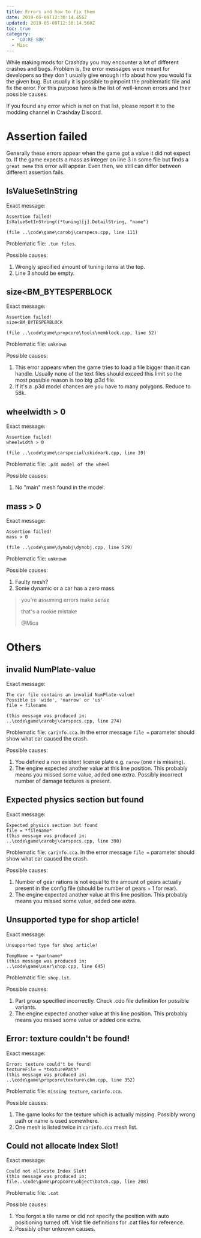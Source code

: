 ```yaml
---
title: Errors and how to fix them
date: 2019-05-09T12:30:14.456Z
updated: 2019-05-09T12:30:14.560Z
toc: true
category:
  - 'CD:RE SDK'
  - Misc
---
```

While making mods for Crashday you may encounter a lot of different crashes and bugs. Problem is, the error messages were meant for developers so they don't usually give enough info about how you would fix the given bug. But usually it is possible to pinpoint the problematic file and fix the error. For this purpose here is the list of well-known errors and their possible causes.

If you found any error which is not on that list, please report it to the modding channel in Crashday Discord.

# Assertion failed

Generally these errors appear when the game got a value it did not expect to. If the game expects a mass as integer on line 3 in some file but finds a `great meme` this error will appear. Even then, we still can differ between different assertion fails.

## IsValueSetInString

Exact message:

```
Assertion failed!
IsValueSetInString((*tuning)[j].DetailString, "name")

(file ..\code\game\carobj\carspecs.cpp, line 111)
```

Problematic file: `.tun files`.

Possible causes: 

1. Wrongly specified amount of tuning items at the top.
2. Line 3 should be empty.

## size<BM_BYTESPERBLOCK

Exact message:

```
Assertion failed!
size<BM_BYTESPERBLOCK

(file ..\code\game\propcore\tools\memblock.cpp, line 52)
```

Problematic file: `unknown`

Possible causes: 

1. This error appears when the game tries to load a file bigger than it can handle. Usually none of the text files should exceed this limit so the most possible reason is too big .p3d file.
2. If it's a .p3d model chances are you have to many polygons. Reduce to 58k.

## wheelwidth > 0

Exact message:

```
Assertion failed!
wheelwidth > 0

(file ..\code\game\carspecial\skidmark.cpp, line 39)
```

Problematic file: `.p3d model of the wheel`

Possible causes: 

1. No "main" mesh found in the model.

## mass > 0

Exact message:

```
Assertion failed!
mass > 0

(file ..\code\game\dynobj\dynobj.cpp, line 529)
```

Problematic file: `unknown`

Possible causes: 

1. Faulty mesh?
2. Some dynamic or a car has a zero mass.

> you're assuming errors make sense
>
> that's a rookie mistake
>
> @Mica

# Others

## invalid NumPlate-value

Exact message:

```
The car file contains an invalid NumPlate-value!
Possible is 'wide', 'narrow' or 'us'
file = filename

(this message was produced in:
..\code\game\carobj\carspecs.cpp, line 274)
```

Problematic file: `carinfo.cca`. In the error message `file =` parameter should show what car caused the crash.

Possible causes:

1. You defined a non existent license plate e.g. `narow` (one r is missing).
2. The engine expected another value at this line position. This probably means you missed some value, added one extra. Possibly incorrect number of damage textures is present.

## Expected physics section but found

Exact message:

```
Expected physics section but found
file = *filename*
(this message was produced in:
..\code\game\carobj\carspecs.cpp, line 390)
```

Problematic file: `carinfo.cca`. In the error message `file =` parameter should show what car caused the crash.

Possible causes:

1. Number of gear rations is not equal to the amount of gears actually present in the config file (should be number of gears + 1 for rear).
2. The engine expected another value at this line position. This probably means you missed some value, added one extra.

## Unsupported type for shop article!

Exact message:

```
Unsupported type for shop article!

TempName = *partname*
(this message was produced in:
..\code\game\user\shop.cpp, line 645)
```

Problematic file: `shop.lst`.

Possible causes:

1. Part group specified incorrectly. Check .cdo file definition for possible variants.
2. The engine expected another value at this line position. This probably means you missed some value or added one extra.

## Error: texture couldn't be found!

Exact message:

```
Error: texture could't be found!
textureFile = *texturePath*
(this message was produced in:
..\code\game\propcore\texture\cbm.cpp, line 352)
```

Problematic file: `missing texture`, `carinfo.cca`.

Possible causes:

1. The game looks for the texture which is actually missing. Possibly wrong path or name is used somewhere.
2. One mesh is listed twice in `carinfo.cca` mesh list.

## Could not allocate Index Slot!

Exact message:

```
Could not allocate Index Slot!
(this message was produced in:
file..\code\game\propcore\object\batch.cpp, line 208)
```

Problematic file: `.cat`

Possible causes:

1. You forgot a tile name or did not specify the position with auto positioning turned off. Visit file definitions for .cat files for reference.
2. Possibly other unknown causes.
